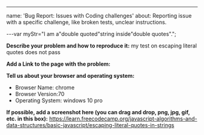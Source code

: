 ---
name: 'Bug Report: Issues with Coding challenges'
about: Reporting issue with a specific challenge, like broken tests, unclear instructions.

---var myStr="I am a\"double quoted\"string inside\"double quotes\".";

<!-- 
NOTE: If you're reporting a security issue, don't create a GitHub issue. Instead, email security@freecodecamp.org. We will look into it immediately. 
-->
**Describe your problem and how to reproduce it:**
my test on escaping literal quotes does not pass

**Add a Link to the page with the problem:**


**Tell us about your browser and operating system:**
* Browser Name: chrome 
* Browser Version:70
* Operating System: windows 10 pro


**If possible, add a screenshot here (you can drag and drop, png, jpg, gif, etc. in this box):**
https://learn.freecodecamp.org/javascript-algorithms-and-data-structures/basic-javascript/escaping-literal-quotes-in-strings
